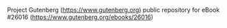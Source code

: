 Project Gutenberg (https://www.gutenberg.org) public repository for eBook #26016 (https://www.gutenberg.org/ebooks/26016)
